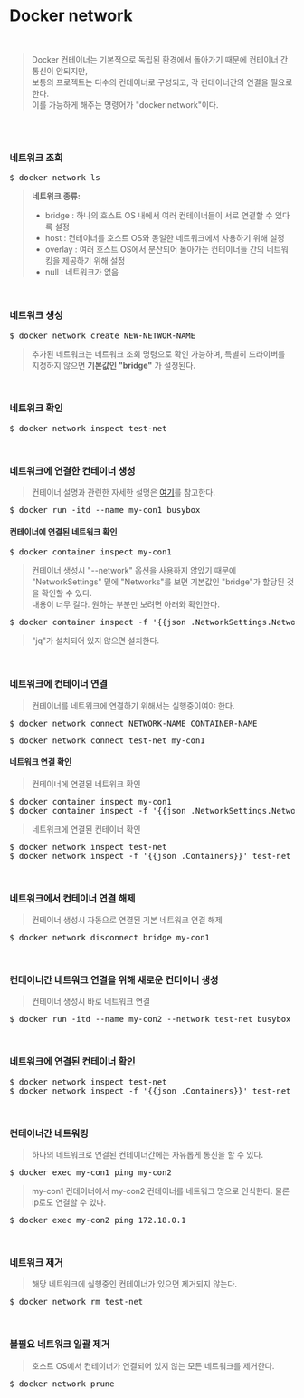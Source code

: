 # Docker network
</br>

> Docker 컨테이너는 기본적으로 독립된 환경에서 돌아가기 때문에 컨테이너 간 통신이 안되지만, </br>
> 보통의 프로젝트는 다수의 컨테이너로 구성되고, 각 컨테이너간의 연결을 필요로 한다.</br>
> 이를 가능하게 해주는 명령어가 "docker network"이다.

</br></br>

### 네트워크 조회
<pre>$ docker network ls</pre>
> **네트워크 종류:** </br>
> - bridge : 하나의 호스트 OS 내에서 여러 컨테이너들이 서로 연결할 수 있다록 설정
> - host : 컨테이너를 호스트 OS와 동일한 네트워크에서 사용하기 위해 설정
> - overlay : 여러 호스트 OS에서 분산되어 돌아가는 컨테이너들 간의 네트워킹을 제공하기 위해 설정
> - null : 네트워크가 없음

</br>

### 네트워크 생성
<pre>$ docker network create NEW-NETWOR-NAME</pre>
> 추가된 네트워크는 네트워크 조회 명령으로 확인 가능하며, 특별히 드라이버를 지정하지 않으면 **기본값인 "bridge"** 가 설정된다.

</br>

### 네트워크 확인
<pre>$ docker network inspect test-net</pre>
</br>

### 네트워크에 연결한 컨테이너 생성
> 컨테이너 설명과 관련한 자세한 설명은 [여기](https://github.com/freemancho1/docker/blob/master/01.%202.Docker%20%EB%AA%85%EB%A0%B9%EC%96%B4.md)를 참고한다.
<pre>$ docker run -itd --name my-con1 busybox</pre>
#### 컨테이너에 연결된 네트워크 확인
<pre>$ docker container inspect my-con1</pre>
> 컨테이너 생성시 "--network" 옵션을 사용하지 않았기 때문에 "NetworkSettings" 밑에 "Networks"를 보면 기본값인 "bridge"가 할당된 것을 확인할 수 있다. </br>
> 내용이 너무 길다. 원하는 부분만 보려면 아래와 확인한다.
<pre>$ docker container inspect -f '{{json .NetworkSettings.Networks}}' my-con1 | jq '.'</pre>
> "jq"가 설치되어 있지 않으면 설치한다.

</br>

### 네트워크에 컨테이너 연결
> 컨테이너를 네트워크에 연결하기 위해서는 실행중이여야 한다. 
<pre>$ docker network connect NETWORK-NAME CONTAINER-NAME</pre>
<pre>$ docker network connect test-net my-con1</pre>
#### 네트워크 연결 확인
> 컨테이너에 연결된 네트워크 확인
<pre>$ docker container inspect my-con1
$ docker container inspect -f '{{json .NetworkSettings.Networks}}' my-con1 | jq '.'</pre>
> 네트워크에 연결된 컨테이너 확인
<pre>$ docker network inspect test-net
$ docker network inspect -f '{{json .Containers}}' test-net | jq '.'</pre>
</br>

### 네트워크에서 컨테이너 연결 해제
> 컨테이너 생성시 자동으로 연결된 기본 네트워크 연결 해제
<pre>$ docker network disconnect bridge my-con1</pre>
</br>

### 컨테이너간 네트워크 연결을 위해 새로운 컨터이너 생성
> 컨테이너 생성시 바로 네트워크 연결
<pre>$ docker run -itd --name my-con2 --network test-net busybox</pre>
</br>

### 네트워크에 연결된 컨테이너 확인
<pre>$ docker network inspect test-net
$ docker network inspect -f '{{json .Containers}}' test-net | jq '.'</pre>
</br>

### 컨테이너간 네트워킹
> 하나의 네트워크로 연결된 컨테이너간에는 자유롭게 통신을 할 수 있다.
<pre>$ docker exec my-con1 ping my-con2</pre>
> my-con1 컨테이너에서 my-con2 컨테이너를 네트워크 명으로 인식한다.  물론 ip로도 연결할 수 있다.
<pre>$ docker exec my-con2 ping 172.18.0.1</pre>
</br>

### 네트워크 제거
> 해당 네트워크에 실행중인 컨테이너가 있으면 제거되지 않는다.
<pre>$ docker network rm test-net</pre>
</br>

### 불필요 네트워크 일괄 제거
> 호스트 OS에서 컨테이너가 연결되어 있지 않는 모든 네트워크를 제거한다.
<pre>$ docker network prune</pre>
